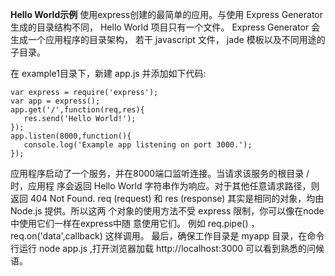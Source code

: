**Hello World示例**
使用express创建的最简单的应用。与使用 Express Generator 生成的目录结构不同，
Hello World 项目只有一个文件。 Express Generator 会生成一个应用程序的目录架构，
若干 javascript 文件， jade 模板以及不同用途的子目录。

在 example1目录下，新建 app.js 并添加如下代码:
```
var express = require('express');
var app = express();
app.get('/',function(req,res){
   res.send('Hello World!');
});
app.listen(8000,function(){
   console.log('Example app listening on port 3000.');
});
```
应用程序启动了一个服务，并在8000端口监听连接。当请求该服务的根目录 / 时，应用程
序会返回 Hello World 字符串作为响应。对于其他任意请求路径，则返回 404 Not Found.
req (request) 和 res (response) 其实是相同的对象，均由 Node.js 提供。所以这两
个对象的使用方法不受 express 限制，你可以像在node中使用它们一样在express中随
意使用它们。 例如 req.pipe() ， req.on('data',callback) 这样调用。
最后，确保工作目录是 myapp 目录，在命令行运行 node app.js ,打开浏览器加载
http://localhost:3000 可以看到熟悉的问候语。